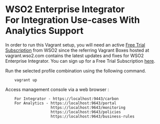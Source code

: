 # WSO2 Enterprise Integrator <br> For Integration Use-cases With Analytics Support

In order to run this Vagrant setup, you will need an active [Free Trial Subscription](https://wso2.com/free-trial-subscription)
from WSO2 since the referring Vagrant Boxes hosted at vagrant.wso2.com contains the latest updates and fixes for WSO2 Enterprise Integrator. You can sign up for a Free Trial Subscription [here](https://wso2.com/free-trial-subscription).

Run the selected profile combination using the following command.

```
    vagrant up
```

Access management console via a web browser :

```
    For Integrator - https://localhost:9443/carbon
    For Analytics - https://localhost:9643/portal
                    https://localhost:9643/monitoring
                    https://localhost:9643/policies
                    https://localhost:9643/business-rules

```
